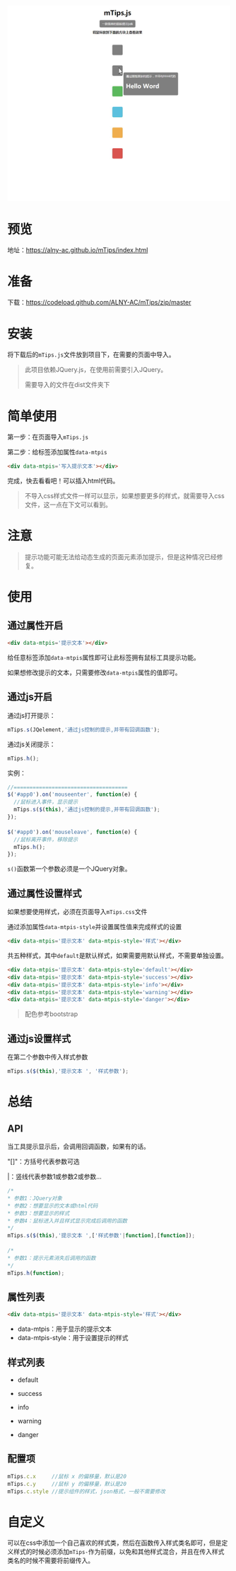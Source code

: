 ![read](img/read.jpg)



# 预览

地址：https://alny-ac.github.io/mTips/index.html



# 准备

下载：https://codeload.github.com/ALNY-AC/mTips/zip/master

# 安装

将下载后的`mTips.js`文件放到项目下，在需要的页面中导入。

>  此项目依赖JQuery.js，在使用前需要引入JQuery。
>
>  需要导入的文件在dist文件夹下



# 简单使用

第一步：在页面导入`mTips.js`

第二步：给标签添加属性`data-mtpis`

````html
<div data-mtpis='写入提示文本'></div>
````

完成，快去看看吧！可以插入html代码。

> 不导入css样式文件一样可以显示，如果想要更多的样式，就需要导入css文件，这一点在下文可以看到。



# 注意

> 提示功能可能无法给动态生成的页面元素添加提示，但是这种情况已经修复。



# 使用

## 通过属性开启

````html
<div data-mtpis='提示文本'></div>
````

给任意标签添加`data-mtpis`属性即可让此标签拥有鼠标工具提示功能。

如果想修改提示的文本，只需要修改`data-mtpis`属性的值即可。

## 通过js开启

通过js打开提示：

````javascript
mTips.s(JQelement,'通过js控制的提示,并带有回调函数');
````

通过js关闭提示：

````javascript
mTips.h();
````

实例：

````javascript
//====================================
$('#app0').on('mouseenter', function(e) {
  //鼠标进入事件，显示提示
  mTips.s($(this),'通过js控制的提示,并带有回调函数');
});

$('#app0').on('mouseleave', function(e) {
  //鼠标离开事件，移除提示
  mTips.h();
});
````



`s()`函数第一个参数必须是一个JQuery对象。



## 通过属性设置样式

如果想要使用样式，必须在页面导入`mTips.css`文件

通过添加属性`data-mtpis-style`并设置属性值来完成样式的设置

````html
<div data-mtpis='提示文本' data-mtpis-style='样式'></div>
````

共五种样式，其中`default`是默认样式，如果需要用默认样式，不需要单独设置。

````html
<div data-mtpis='提示文本' data-mtpis-style='default'></div>
<div data-mtpis='提示文本' data-mtpis-style='success'></div>
<div data-mtpis='提示文本' data-mtpis-style='info'></div>
<div data-mtpis='提示文本' data-mtpis-style='warning'></div>
<div data-mtpis='提示文本' data-mtpis-style='danger'></div>
````

> 配色参考bootstrap



## 通过js设置样式

在第二个参数中传入样式参数

````javascript
mTips.s($(this),'提示文本 ', '样式参数');
````
# 总结

## API

当工具提示显示后，会调用回调函数，如果有的话。

"[]"：方括号代表参数可选

|：竖线代表参数1或参数2或参数…

````javascript
/*
* 参数1：JQuery对象
* 参数2：想要显示的文本或html代码
* 参数3：想要显示的样式
* 参数4：鼠标进入并且样式显示完成后调用的函数
*/
mTips.s($(this),'提示文本 ',['样式参数'|function],[function]);

/*
* 参数1：提示元素消失后调用的函数
*/
mTips.h(function);
````


## 属性列表

````html
<div data-mtpis='提示文本' data-mtpis-style='样式'></div>
````

* data-mtpis：用于显示的提示文本
* data-mtpis-style：用于设置提示的样式

## 样式列表

* default


* success


* info


* warning


* danger


## 配置项

````javascript
mTips.c.x     //鼠标 x 的偏移量，默认是20
mTips.c.y     //鼠标 y 的偏移量，默认是20
mTips.c.style //提示组件的样式，json格式，一般不需要修改
````



# 自定义

可以在css中添加一个自己喜欢的样式类，然后在函数传入样式类名即可，但是定义样式的时候必须添加`mTips-`作为前缀，以免和其他样式混合，并且在传入样式类名的时候不需要将前缀传入。
